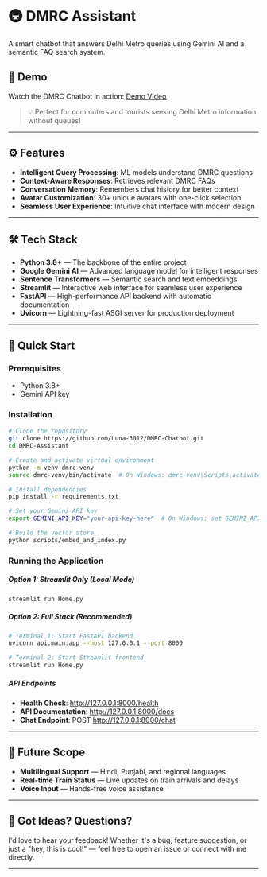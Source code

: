 # 🚇 DMRC Assistant

A smart chatbot that answers Delhi Metro queries using Gemini AI and a semantic FAQ search system.

## 🎥 Demo

Watch the DMRC Chatbot in action: [Demo Video](https://drive.google.com/file/d/18yudMKlaaqqnDFLzOuxcVqtZwS_Ox-il/view?usp=sharing)

> 💡 Perfect for commuters and tourists seeking Delhi Metro information without queues!

---

## ⚙️ Features 

- **Intelligent Query Processing**: ML models understand DMRC questions
- **Context-Aware Responses**: Retrieves relevant DMRC FAQs
- **Conversation Memory**: Remembers chat history for better context
- **Avatar Customization**: 30+ unique avatars with one-click selection
- **Seamless User Experience**: Intuitive chat interface with modern design

---

## 🛠️ Tech Stack

- **Python 3.8+** — The backbone of the entire project
- **Google Gemini AI** — Advanced language model for intelligent responses
- **Sentence Transformers** — Semantic search and text embeddings
- **Streamlit** — Interactive web interface for seamless user experience
- **FastAPI** — High-performance API backend with automatic documentation
- **Uvicorn** — Lightning-fast ASGI server for production deployment

---

## 🚀 Quick Start

### Prerequisites
- Python 3.8+
- Gemini API key

### Installation
```bash
# Clone the repository
git clone https://github.com/Luna-3012/DMRC-Chatbot.git
cd DMRC-Assistant

# Create and activate virtual environment
python -m venv dmrc-venv
source dmrc-venv/bin/activate  # On Windows: dmrc-venv\Scripts\activate

# Install dependencies
pip install -r requirements.txt

# Set your Gemini API key
export GEMINI_API_KEY="your-api-key-here"  # On Windows: set GEMINI_API_KEY=your-api-key-here

# Build the vector store
python scripts/embed_and_index.py
```

### Running the Application

##### Option 1: Streamlit Only (Local Mode)
```bash
streamlit run Home.py
```

##### Option 2: Full Stack (Recommended)
```bash
# Terminal 1: Start FastAPI backend
uvicorn api.main:app --host 127.0.0.1 --port 8000

# Terminal 2: Start Streamlit frontend
streamlit run Home.py
```

##### API Endpoints
- **Health Check**: http://127.0.0.1:8000/health
- **API Documentation**: http://127.0.0.1:8000/docs
- **Chat Endpoint**: POST http://127.0.0.1:8000/chat

---

## 🔮 Future Scope

- **Multilingual Support** — Hindi, Punjabi, and regional languages
- **Real-time Train Status** — Live updates on train arrivals and delays
- **Voice Input** — Hands-free voice assistance

---

## 💬 Got Ideas? Questions?
I'd love to hear your feedback!
Whether it's a bug, feature suggestion, or just a "hey, this is cool!" — feel free to open an issue or connect with me directly. 

---
